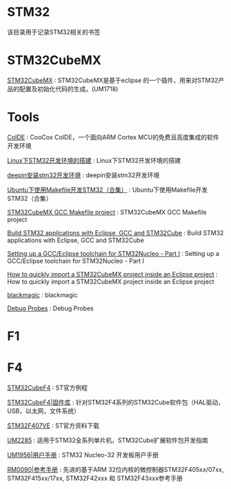 # STM32
该目录用于记录STM32相关的书签

STM32CubeMX
==
[STM32CubeMX](https://www.stmcu.org.cn/document/detail/index/id-214984) : STM32CubeMX是基于eclipse 的一个插件，用来对STM32产品的配置及初始化代码的生成。(UM1718)


Tools
==
[CoIDE](https://www.st.com/content/st_com/zh/products/development-tools/software-development-tools/stm32-software-development-tools/stm32-ides/coide.html) : CooCox CoIDE，一个面向ARM Cortex MCU的免费且高度集成的软件开发环境

[Linux下STM32开发环境的搭建](https://www.cnblogs.com/amanlikethis/p/3803736.html) : Linux下STM32开发环境的搭建 

[deepin安装stm32开发环境](https://www.bilibili.com/video/av35014671/) : deepin安装stm32开发环境 

[Ubuntu下使用Makefile开发STM32（合集）](http://www.stmcu.org.cn/module/forum/thread-603753-1-1.html) : Ubuntu下使用Makefile开发STM32（合集） 

[STM32CubeMX GCC Makefile project](https://www.ba0sh1.com/blog/2015/02/23/stm32cubemx-gcc-makefile/) : STM32CubeMX GCC Makefile project 

[Build STM32 applications with Eclipse, GCC and STM32Cube](http://www.carminenoviello.com/2015/06/04/stm32-applications-eclipse-gcc-stcube/) : Build STM32 applications with Eclipse, GCC and STM32Cube 

[Setting up a GCC/Eclipse toolchain for STM32Nucleo - Part I](www.carminenoviello.com/2014/12/28/setting-gcceclipse-toolchain-stm32nucleo-part-1/) : Setting up a GCC/Eclipse toolchain for STM32Nucleo - Part I 

[How to quickly import a STM32CubeMX project inside an Eclipse project](http://www.carminenoviello.com/2015/11/02/quickly-import-stm32cubemx-project-eclipse-project/) : How to quickly import a STM32CubeMX project inside an Eclipse project 

[blackmagic](https://github.com/blacksphere/blackmagic) : blackmagic 

[Debug Probes](http://wiki.paparazziuav.org/wiki/Debug_Probes) : Debug Probes




F1
==


F4
==
[STM32CubeF4](https://my.st.com/content/my_st_com/zh/products/embedded-software/mcu-mpu-embedded-software/stm32-embedded-software/stm32cube-mcu-mpu-packages/stm32cubef4.license=1557128035033.product=STM32CubeF4.version=1.24.0.html) : ST官方例程

[STM32CubeF4|固件库](https://www.stmcu.org.cn/document/detail/index/id-214993) : 针对STM32F4系列的STM32Cube软件包（HAL驱动，USB，以太网，文件系统）

[STM32F407VE](https://www.st.com/content/st_com/zh/products/microcontrollers-microprocessors/stm32-32-bit-arm-cortex-mcus/stm32-high-performance-mcus/stm32f4-series/stm32f407-417/stm32f407ve.html#) : ST官方资料下载

[UM2285](https://www.stmcu.org.cn/document/detail/index/id-218564) : 适用于STM32全系列单片机，STM32Cube扩展软件包开发指南

[UM1956|用户手册](https://www.stmcu.org.cn/document/detail/index/id-217035) : STM32 Nucleo-32 开发板用户手册

[RM0090|参考手册](https://www.stmcu.org.cn/document/detail/index/id-200614) : 先进的基于ARM 32位内核的微控制器STM32F405xx/07xx, STM32F415xx/17xx, STM32F42xxx 和 STM32F43xxx参考手册



